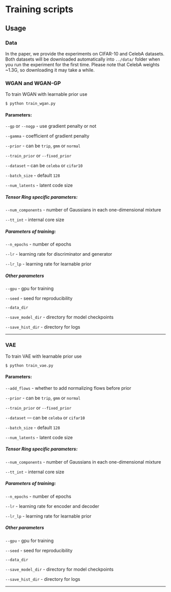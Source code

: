 # Training scripts

## Usage

### Data
In the paper, we provide the experiments on CIFAR-10 and CelebA datasets. Both datasets will be downloaded automatically into `../data/` folder when you run the experiment for the first time. Please note that CelebA weights ~1.3G, so downloading it may take a while.

### WGAN and WGAN-GP

To train WGAN with learnable prior use

```
$ python train_wgan.py
```

#### Parameters:
`--gp` or `--nogp` - use gradient penalty or not

`--gamma` - coefficient of gradient penalty

`--prior` - can be `trip`, `gmm` or `normal`

`--train_prior` or `--fixed_prior`

`--dataset` – can be `celeba` or `cifar10`

`--batch_size` - default `128`

`--num_latents` - latent code size

##### Tensor Ring specific parameters:

`--num_components` - number of Gaussians in each one-dimensional mixture

`--tt_int` - internal core size

##### Parameters of training:

`--n_epochs` - number of epochs

`--lr` - learning rate for discriminator and generator

`--lr_lp` - learning rate for learnable prior 

##### Other parameters

`--gpu` - gpu for training

`--seed` - seed for reproducibility

`--data_dir`

`--save_model_dir` - directory for model checkpoints

`--save_hist_dir` - directory for logs

-------------------

### VAE

To train VAE with learnable prior use

```
$ python train_vae.py
```

#### Parameters:

`--add_flows` - whether to add normalizing flows before prior

`--prior` - can be `trip`, `gmm` or `normal`

`--train_prior` or `--fixed_prior`

`--dataset` –– can be `celeba` or `cifar10`

`--batch_size` - default `128`

`--num_latents` - latent code size

##### Tensor Ring specific parameters:

`--num_components` - number of Gaussians in each one-dimensional mixture

`--tt_int` - internal core size

##### Parameters of training:

`--n_epochs` - number of epochs

`--lr` - learning rate for encoder and decoder

`--lr_lp` - learning rate for learnable prior 

##### Other parameters

`--gpu` - gpu for training

`--seed` - seed for reproducibility

`--data_dir`

`--save_model_dir` - directory for model checkpoints

`--save_hist_dir` - directory for logs

-------------------


